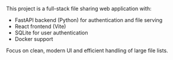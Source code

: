 <!-- Use this file to provide workspace-specific custom instructions to Copilot. For more details, visit https://code.visualstudio.com/docs/copilot/copilot-customization#_use-a-githubcopilotinstructionsmd-file -->

This project is a full-stack file sharing web application with:
- FastAPI backend (Python) for authentication and file serving
- React frontend (Vite)
- SQLite for user authentication
- Docker support

Focus on clean, modern UI and efficient handling of large file lists.
